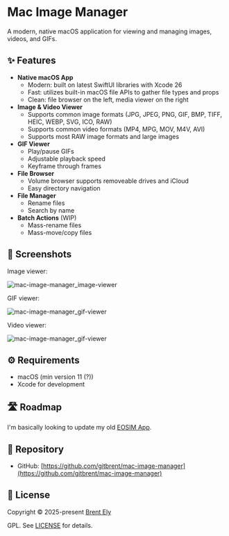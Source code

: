 # Mac Image Manager

A modern, native macOS application for viewing and managing images, videos, and GIFs.

## ✨ Features

- **Native macOS App**
  - Modern: built on latest SwiftUI libraries with Xcode 26
  - Fast: utilizes built-in macOS file APIs to gather file types and props
  - Clean: file browser on the left, media viewer on the right
- **Image & Video Viewer**
  - Supports common image formats (JPG, JPEG, PNG, GIF, BMP, TIFF, HEIC, WEBP, SVG, ICO, RAW)
  - Supports common video formats (MP4, MPG, MOV, M4V, AVI)
  - Supports most RAW image formats and large images
- **GIF Viewer**
  - Play/pause GIFs
  - Adjustable playback speed
  - Keyframe through frames
- **File Browser**
  - Volume browser supports removeable drives and iCloud
  - Easy directory navigation
- **File Manager**
  - Rename files
  - Search by name
- **Batch Actions** (WIP)
  - Mass-rename files
  - Mass-move/copy files

## 📸 Screenshots

Image viewer:

![mac-image-manager_image-viewer](https://github.com/user-attachments/assets/7102907f-71f8-4e80-bb86-0e2ce70fefe0)

GIF viewer:

![mac-image-manager_gif-viewer](https://github.com/user-attachments/assets/1d26537c-2ec7-4f8c-99d1-cc4f5ea16c23)

Video viewer:

![mac-image-manager_gif-viewer](https://github.com/user-attachments/assets/383ee34b-8dbe-4e0f-baad-af98150e3120)

## ⚙️ Requirements

- macOS (min version 11 (?))
- Xcode for development

## 🛣️ Roadmap

I'm basically looking to update my old [EOSIM App](https://eosim.sourceforge.net).

## 🔗 Repository

- GitHub: [https://github.com/gitbrent/mac-image-manager](https://github.com/gitbrent/mac-image-manager)

## 📜 License

Copyright © 2025-present [Brent Ely](https://github.com/gitbrent/)

GPL. See [LICENSE](LICENSE) for details.
